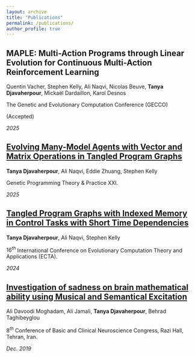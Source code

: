 ```yaml
---
layout: archive
title: "Publications"
permalink: /publications/
author_profile: true
---
```

<!-- ## Challenges of Predicting EUR/USD Forex Pairs Through Deep Learning Approaches

Amir Mirzaei, Arefeh KouhiRonaghi, Tanya Djavaherpour, Avin Kolahdooz, Dara Rahmati

$28^t{^h}$ International Computer Conference, the Computer Society of Iran.

(Under Review)

*Dec. 2022* -->
## MAPLE: Multi-Action Programs through Linear Evolution for Continuous Multi-Action Reinforcement Learning

Quentin Vacher, Stephen Kelly, Ali Naqvi, Nicolas Beuve, **Tanya Djavaherpour**, Mickaël Dardaillon, Karol Desnos

The Genetic and Evolutionary Computation Conference (GECCO)

(Accepted)

*2025*

## [Evolving Many-Model Agents with Vector and Matrix Operations in Tangled Program Graphs](https://link.springer.com/chapter/10.1007/978-981-96-0077-9_5)

**Tanya Djavaherpour**, Ali Naqvi, Eddie Zhuang, Stephen Kelly

Genetic Programming Theory & Practice XXI.

*2025*

## [Tangled Program Graphs with Indexed Memory in Control Tasks with Short Time Dependencies](https://www.scitepress.org/Papers/2024/130168/130168.pdf)

**Tanya Djavaherpour**, Ali Naqvi, Stephen Kelly 

$16^t{^h}$ International Conference on Evolutionary Computation Theory and Applications (ECTA).

*2024*

## [Investigation of sadness on brain mathematical ability using Musical and Semantical Excitation](https://www.researchgate.net/publication/339883075_Investigation_of_sadness_on_brain_mathematical_ability_using_Musical_and_Semantical_Excitation)

Ali Davoodi Moghadam, Ali Jamali, **Tanya Djavaherpour**, Behrad Taghibeyglou

$8^t{^h}$ Conference of Basic and Clinical Neuroscience Congress, Razi Hall, Tehran, Iran.

*Dec. 2019*


